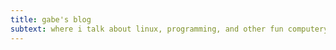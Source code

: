 ```yaml
---
title: gabe's blog
subtext: where i talk about linux, programming, and other fun computery stuff
---
```

